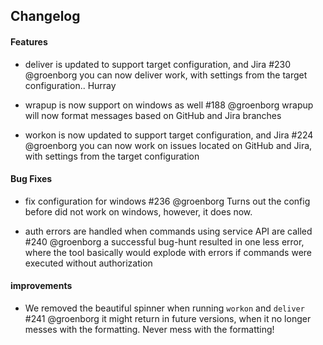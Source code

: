 ## Changelog


#### Features

- deliver is updated to support target configuration, and Jira #230 @groenborg
you can now deliver work, with settings from the target configuration.. Hurray

- wrapup is now support on windows as well #188 @groenborg
wrapup will now format messages based on GitHub and Jira branches

- workon is now updated to support target configuration, and Jira #224 @groenborg
you can now work on issues located on GitHub and Jira, with settings from the target configuration


#### Bug Fixes
- fix configuration for windows #236 @groenborg
Turns out the config before did not work on windows, however, it does now.

- auth errors are handled when commands using service API are called #240 @groenborg
a successful bug-hunt resulted in one less error, where the tool basically would explode with errors if commands were executed without authorization


#### improvements
- We removed the beautiful spinner when running `workon` and `deliver` #241 @groenborg
it might return in future versions, when it no longer messes with the formatting. Never mess with the formatting!